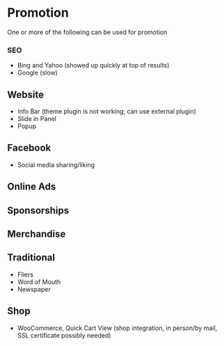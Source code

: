 # Promotion

One or more of the following can be used for promotion

### SEO

* Bing and Yahoo (showed up quickly at top of results)
* Google (slow)

## Website

* Info Bar (theme plugin is not working; can use external plugin)
* Slide in Panel
* Popup

## Facebook

* Social media sharing/liking

## Online Ads

## Sponsorships

## Merchandise

## Traditional

* Fliers
* Word of Mouth
* Newspaper

## Shop

* WooCommerce, Quick Cart View (shop integration, in person/by mail, SSL certificate possibly needed)

